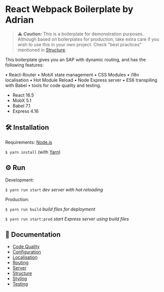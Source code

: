 # React Webpack Boilerplate by Adrian

> ⚠️ ***Caution:*** This is a boilerplate for demonstration purposes. Although based on boilerplates for production,
take extra care if you wish to use this in your own project. Check "best practices" mentioned in [Structure](docs/structure.md).

This boilerplate gives you an SAP with dynamic routing, and has the following features:

• React-Router • MobX state management • CSS Modules • i18n localisation • Hot Module Reload • Node Express server • ES6 transpiling with Babel • tools for code quality and testing.

* React 16.5
* MobX 5.1
* Babel 7.1
* Express 4.16

## 🛠 Installation

Requirements: [Node.js](https://nodejs.org/en/)

`$ yarn install` (with [Yarn](https://yarnpkg.com/lang/en/))

## ⚙️ Run

Development:

`$ yarn run start` *dev server with hot reloading*

Production:

`$ yarn run build` *build files for deployment*

`$ yarn run start:prod` *start Express server using build files*

## 📖 Documentation

* [Code Quality](docs/codequality.md)
* [Configuration](docs/configuration.md)
* [Localisation](docs/localisation.md)
* [Routing](docs/routing.md)
* [Server](docs/server.md)
* [Structure](docs/structure.md)
* [Styling](docs/styling.md)
* [Testing](docs/testing.md)
